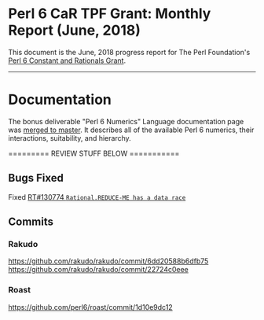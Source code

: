 # Perl 6 CaR TPF Grant: Monthly Report (June, 2018)

This document is the June, 2018 progress report for The Perl Foundation's [Perl 6 Constant and Rationals Grant](http://news.perlfoundation.org/2018/04/grant-proposal-perl-6-bugfixin.html).

------------------

# Documentation

The bonus deliverable "Perl 6 Numerics" Language documentation page was
[merged to master](https://github.com/perl6/doc/compare/9e1b78a73063...ef8c8911d5e0). It describes all of the available Perl 6 numerics, their
interactions, suitability, and hierarchy.






========= REVIEW STUFF BELOW ===========


## Bugs Fixed

Fixed [RT#130774 `Rational.REDUCE-ME has a data race`](https://rt.perl.org/Ticket/Display.html?id=130774)

## Commits

### Rakudo
https://github.com/rakudo/rakudo/commit/6dd20588b6dfb75
https://github.com/rakudo/rakudo/commit/22724c0eee

### Roast
https://github.com/perl6/roast/commit/1d10e9dc12
